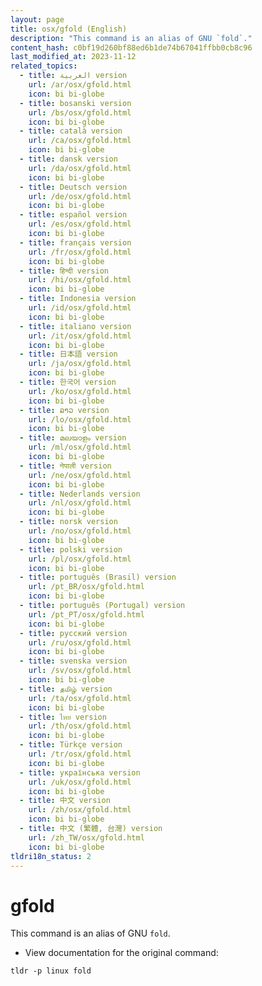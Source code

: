 ```yaml
---
layout: page
title: osx/gfold (English)
description: "This command is an alias of GNU `fold`."
content_hash: c0bf19d260bf88ed6b1de74b67041ffbb0cb8c96
last_modified_at: 2023-11-12
related_topics:
  - title: العربية version
    url: /ar/osx/gfold.html
    icon: bi bi-globe
  - title: bosanski version
    url: /bs/osx/gfold.html
    icon: bi bi-globe
  - title: català version
    url: /ca/osx/gfold.html
    icon: bi bi-globe
  - title: dansk version
    url: /da/osx/gfold.html
    icon: bi bi-globe
  - title: Deutsch version
    url: /de/osx/gfold.html
    icon: bi bi-globe
  - title: español version
    url: /es/osx/gfold.html
    icon: bi bi-globe
  - title: français version
    url: /fr/osx/gfold.html
    icon: bi bi-globe
  - title: हिन्दी version
    url: /hi/osx/gfold.html
    icon: bi bi-globe
  - title: Indonesia version
    url: /id/osx/gfold.html
    icon: bi bi-globe
  - title: italiano version
    url: /it/osx/gfold.html
    icon: bi bi-globe
  - title: 日本語 version
    url: /ja/osx/gfold.html
    icon: bi bi-globe
  - title: 한국어 version
    url: /ko/osx/gfold.html
    icon: bi bi-globe
  - title: ລາວ version
    url: /lo/osx/gfold.html
    icon: bi bi-globe
  - title: മലയാളം version
    url: /ml/osx/gfold.html
    icon: bi bi-globe
  - title: नेपाली version
    url: /ne/osx/gfold.html
    icon: bi bi-globe
  - title: Nederlands version
    url: /nl/osx/gfold.html
    icon: bi bi-globe
  - title: norsk version
    url: /no/osx/gfold.html
    icon: bi bi-globe
  - title: polski version
    url: /pl/osx/gfold.html
    icon: bi bi-globe
  - title: português (Brasil) version
    url: /pt_BR/osx/gfold.html
    icon: bi bi-globe
  - title: português (Portugal) version
    url: /pt_PT/osx/gfold.html
    icon: bi bi-globe
  - title: русский version
    url: /ru/osx/gfold.html
    icon: bi bi-globe
  - title: svenska version
    url: /sv/osx/gfold.html
    icon: bi bi-globe
  - title: தமிழ் version
    url: /ta/osx/gfold.html
    icon: bi bi-globe
  - title: ไทย version
    url: /th/osx/gfold.html
    icon: bi bi-globe
  - title: Türkçe version
    url: /tr/osx/gfold.html
    icon: bi bi-globe
  - title: українська version
    url: /uk/osx/gfold.html
    icon: bi bi-globe
  - title: 中文 version
    url: /zh/osx/gfold.html
    icon: bi bi-globe
  - title: 中文 (繁體, 台灣) version
    url: /zh_TW/osx/gfold.html
    icon: bi bi-globe
tldri18n_status: 2
---
```

# gfold

This command is an alias of GNU `fold`.

- View documentation for the original command:

`tldr -p linux fold`
